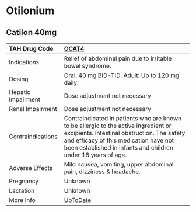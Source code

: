 # Otilonium

## Catilon 40mg

| TAH Drug Code      | [OCAT4](https://www.tahsda.org.tw/drugs/hissearch.php?drug_code=OCAT4)                                                                                                                                                                       |
|:-------------------|:---------------------------------------------------------------------------------------------------------------------------------------------------------------------------------------------------------------------------------------------|
| Indications        | Relief of abdominal pain due to irritable bowel syndrome.                                                                                                                                                                                    |
| Dosing             | Oral, 40 mg BID-TID. Adult: Up to 120 mg daily.                                                                                                                                                                                              |
| Hepatic Impairment | Dose adjustment not necessary                                                                                                                                                                                                                |
| Renal Impairment   | Dose adjustment not necessary                                                                                                                                                                                                                |
| Contraindications  | Contraindicated in patients who are known to be allergic to the active ingredient or excipients. Intestinal obstruction. The safety and efficacy of this medication have not been established in infants and children under 18 years of age. |
| Adverse Effects    | Mild nausea, vomiting, upper abdominal pain, dizziness & headache.                                                                                                                                                                           |
| Pregnancy          | Unknown                                                                                                                                                                                                                                      |
| Lactation          | Unknown                                                                                                                                                                                                                                      |
| More Info          | [UpToDate](https://www.uptodate.com/contents/otilonium-drug-information)                                                                                                                                                                     |

